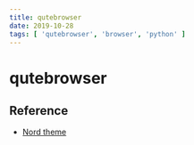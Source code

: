 ```yaml
---
title: qutebrowser
date: 2019-10-28
tags: [ 'qutebrowser', 'browser', 'python' ]
---
```


# qutebrowser

## Reference

* [Nord
  theme](https://github.com/KnownAsDon/QuteBrowser-Nord-Theme/blob/master/config.py)
